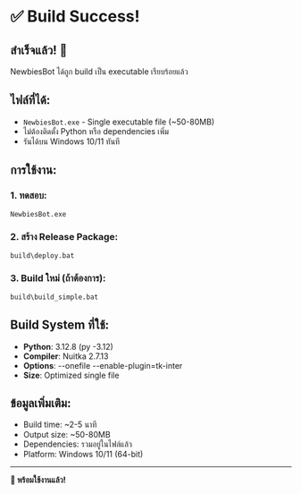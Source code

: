 # ✅ Build Success!

## สำเร็จแล้ว! 🎉

NewbiesBot ได้ถูก build เป็น executable เรียบร้อยแล้ว

## ไฟล์ที่ได้:
- `NewbiesBot.exe` - Single executable file (~50-80MB)
- ไม่ต้องติดตั้ง Python หรือ dependencies เพิ่ม
- รันได้บน Windows 10/11 ทันที

## การใช้งาน:

### 1. ทดสอบ:
```bash
NewbiesBot.exe
```

### 2. สร้าง Release Package:
```bash
build\deploy.bat
```

### 3. Build ใหม่ (ถ้าต้องการ):
```bash
build\build_simple.bat
```

## Build System ที่ใช้:
- **Python**: 3.12.8 (py -3.12)
- **Compiler**: Nuitka 2.7.13
- **Options**: --onefile --enable-plugin=tk-inter
- **Size**: Optimized single file

## ข้อมูลเพิ่มเติม:
- Build time: ~2-5 นาที
- Output size: ~50-80MB
- Dependencies: รวมอยู่ในไฟล์แล้ว
- Platform: Windows 10/11 (64-bit)

---
**🚀 พร้อมใช้งานแล้ว!**